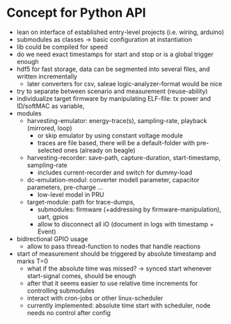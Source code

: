 # Concept for Python API

- lean on interface of established entry-level projects (i.e. wiring, arduino)
- submodules as classes -> basic configuration at instantiation
- lib could be compiled for speed
- do we need exact timestamps for start and stop or is a global trigger enough
- hdf5 for fast storage, data can be segmented into several files, and written incrementally
    - later converters for csv, saleae logic-analyzer-format would be nice
- try to separate between scenario and measurement (reuse-ability)
- individualize target firmware by manipulating ELF-file: tx power and ID/softMAC as variable,
- modules
   - harvesting-emulator: energy-trace(s), sampling-rate, playback (mirrored, loop)
      - or skip emulator by using constant voltage module
      - traces are file based, there will be a default-folder with pre-selected ones (already on beagle)
   - harvesting-recorder: save-path, capture-duration, start-timestamp, sampling-rate
       - includes current-recorder and switch for dummy-load
   - dc-emulation-modul: converter modell parameter, capacitor parameters, pre-charge ...
      - low-level model in PRU
   - target-module: path for trace-dumps,
      - submodules: firmware (+addressing by firmware-manipulation), uart, gpios
      - allow to disconnect all iO (document in logs with timestamp + Event)
- bidirectional GPIO usage
   - allow to pass thread-function to nodes that handle reactions
- start of measurement should be triggered by absolute timestamp and marks T=0
    - what if the absolute time was missed? -> synced start whenever start-signal comes, should be enough
    - after that it seems easier to use relative time increments for controlling submodules
    - interact with cron-jobs or other linux-scheduler
    - currently implemented: absolute time start with scheduler, node needs no control after config

